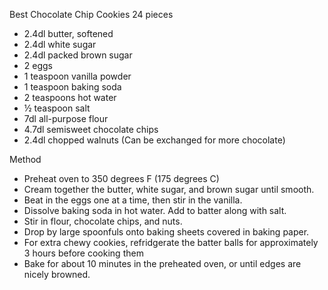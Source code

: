 Best Chocolate Chip Cookies 24 pieces

- 2.4dl butter, softened
- 2.4dl white sugar
- 2.4dl packed brown sugar
- 2 eggs
- 1 teaspoon vanilla powder
- 1 teaspoon baking soda
- 2 teaspoons hot water
- ½ teaspoon salt
- 7dl all-purpose flour
- 4.7dl semisweet chocolate chips
- 2.4dl chopped walnuts (Can be exchanged for more chocolate)

Method

- Preheat oven to 350 degrees F (175 degrees C)
- Cream together the butter, white sugar, and brown sugar until smooth. 
- Beat in the eggs one at a time, then stir in the vanilla. 
- Dissolve baking soda in hot water. Add to batter along with salt. 
- Stir in flour, chocolate chips, and nuts. 
- Drop by large spoonfuls onto baking sheets covered in baking paper.
- For extra chewy cookies, refridgerate the batter balls for approximately 3 hours before cooking them
- Bake for about 10 minutes in the preheated oven, or until edges are nicely browned.
